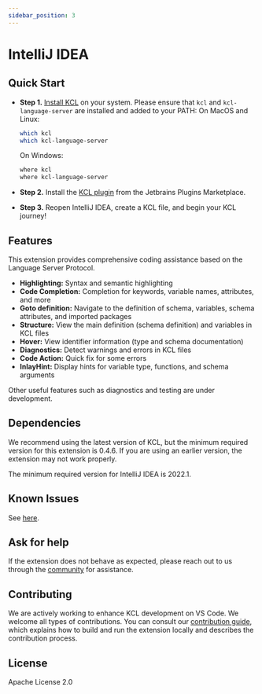 ```yaml
---
sidebar_position: 3
---
```


# IntelliJ IDEA

## Quick Start

- **Step 1.** [Install KCL](https://kcl-lang.io/docs/user_docs/getting-started/install)  on your system. Please ensure that `kcl` and `kcl-language-server` are installed and added to your PATH:
  On MacOS and Linux:

  ```bash
  which kcl
  which kcl-language-server
  ```

  On Windows:

  ```bash
  where kcl
  where kcl-language-server
  ```

- **Step 2.** Install the [KCL plugin](https://plugins.jetbrains.com/plugin/23378-kcl) from the Jetbrains Plugins Marketplace.
- **Step 3.** Reopen IntelliJ IDEA, create a KCL file, and begin your KCL journey!

## Features

This extension provides comprehensive coding assistance based on the Language Server Protocol.

- **Highlighting:** Syntax and semantic highlighting
- **Code Completion:** Completion for keywords, variable names, attributes, and more
- **Goto definition:** Navigate to the definition of schema, variables, schema attributes, and imported packages
- **Structure:** View the main definition (schema definition) and variables in KCL files
- **Hover:** View identifier information (type and schema documentation)
- **Diagnostics:** Detect warnings and errors in KCL files
- **Code Action:** Quick fix for some errors
- **InlayHint:** Display hints for variable type, functions, and schema arguments

Other useful features such as diagnostics and testing are under development.

## Dependencies

We recommend using the latest version of KCL, but the minimum required version for this extension is 0.4.6. If you are using an earlier version, the extension may not work properly.

The minimum required version for IntelliJ IDEA is 2022.1.

## Known Issues

See [here](https://github.com/kcl-lang/kcl/issues).

## Ask for help

If the extension does not behave as expected, please reach out to us through the [community](https://kcl-lang.io/docs/community/intro/support) for assistance.

## Contributing

We are actively working to enhance KCL development on VS Code. We welcome all types of contributions. You can consult our [contribution guide](https://kcl-lang.io/docs/community/contribute), which explains how to build and run the extension locally and describes the contribution process.

## License

Apache License 2.0

